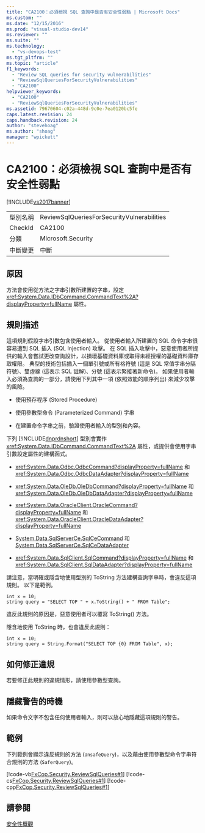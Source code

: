 ```yaml
---
title: "CA2100：必須檢視 SQL 查詢中是否有安全性弱點 | Microsoft Docs"
ms.custom: ""
ms.date: "12/15/2016"
ms.prod: "visual-studio-dev14"
ms.reviewer: ""
ms.suite: ""
ms.technology: 
  - "vs-devops-test"
ms.tgt_pltfrm: ""
ms.topic: "article"
f1_keywords: 
  - "Review SQL queries for security vulnerabilities"
  - "ReviewSqlQueriesForSecurityVulnerabilities"
  - "CA2100"
helpviewer_keywords: 
  - "CA2100"
  - "ReviewSqlQueriesForSecurityVulnerabilities"
ms.assetid: 79670604-c02a-448d-9c0e-7ea0120bc5fe
caps.latest.revision: 24
caps.handback.revision: 24
author: "stevehoag"
ms.author: "shoag"
manager: "wpickett"
---
```

# CA2100：必須檢視 SQL 查詢中是否有安全性弱點
[!INCLUDE[vs2017banner](../code-quality/includes/vs2017banner.md)]

|||  
|-|-|  
|型別名稱|ReviewSqlQueriesForSecurityVulnerabilities|  
|CheckId|CA2100|  
|分類|Microsoft.Security|  
|中斷變更|中斷|  
  
## 原因  
 方法會使用從方法之字串引數所建置的字串，設定 <xref:System.Data.IDbCommand.CommandText%2A?displayProperty=fullName> 屬性。  
  
## 規則描述  
 這項規則假設字串引數包含使用者輸入。  從使用者輸入所建置的 SQL 命令字串很容易遭到 SQL 插入 \(SQL Injection\) 攻擊。  在 SQL 插入攻擊中，惡意使用者所提供的輸入會嘗試更改查詢設計，以損壞基礎資料庫或取得未經授權的基礎資料庫存取權限。  典型的技術包括插入一個單引號或所有格符號 \(這是 SQL 常值字串分隔符號\)、雙虛線 \(這表示 SQL 註解\)、分號 \(這表示緊接著新命令\)。  如果使用者輸入必須為查詢的一部分，請使用下列其中一項 \(依照效能的順序列出\) 來減少攻擊的風險。  
  
-   使用預存程序 \(Stored Procedure\)  
  
-   使用參數型命令 \(Parameterized Command\) 字串  
  
-   在建置命令字串之前，驗證使用者輸入的型別和內容。  
  
 下列 [!INCLUDE[dnprdnshort](../code-quality/includes/dnprdnshort_md.md)] 型別會實作 <xref:System.Data.IDbCommand.CommandText%2A> 屬性，或提供會使用字串引數設定屬性的建構函式。  
  
-   <xref:System.Data.Odbc.OdbcCommand?displayProperty=fullName> 和 <xref:System.Data.Odbc.OdbcDataAdapter?displayProperty=fullName>  
  
-   <xref:System.Data.OleDb.OleDbCommand?displayProperty=fullName> 和 <xref:System.Data.OleDb.OleDbDataAdapter?displayProperty=fullName>  
  
-   <xref:System.Data.OracleClient.OracleCommand?displayProperty=fullName> 和 <xref:System.Data.OracleClient.OracleDataAdapter?displayProperty=fullName>  
  
-   [System.Data.SqlServerCe.SqlCeCommand](assetId:///System.Data.SqlServerCe.SqlCeCommand?qualifyHint=False&autoUpgrade=True) 和 [System.Data.SqlServerCe.SqlCeDataAdapter](assetId:///System.Data.SqlServerCe.SqlCeDataAdapter?qualifyHint=False&autoUpgrade=True)  
  
-   <xref:System.Data.SqlClient.SqlCommand?displayProperty=fullName> 和 <xref:System.Data.SqlClient.SqlDataAdapter?displayProperty=fullName>  
  
 請注意，當明確或隱含地使用型別的 ToString 方法建構查詢字串時，會違反這項規則。  以下是範例。  
  
```  
int x = 10;  
string query = "SELECT TOP " + x.ToString() + " FROM Table";  
```  
  
 違反此規則的原因是，惡意使用者可以覆寫 ToString\(\) 方法。  
  
 隱含地使用 ToString 時，也會違反此規則：  
  
```  
int x = 10;  
string query = String.Format("SELECT TOP {0} FROM Table", x);  
```  
  
## 如何修正違規  
 若要修正此規則的違規情形，請使用參數型查詢。  
  
## 隱藏警告的時機  
 如果命令文字不包含任何使用者輸入，則可以放心地隱藏這項規則的警告。  
  
## 範例  
 下列範例會顯示違反規則的方法 \(`UnsafeQuery`\)，以及藉由使用參數型命令字串符合規則的方法 \(`SaferQuery`\)。  
  
 [!code-vb[FxCop.Security.ReviewSqlQueries#1](../code-quality/codesnippet/VisualBasic/ca2100-review-sql-queries-for-security-vulnerabilities_1.vb)]
 [!code-cs[FxCop.Security.ReviewSqlQueries#1](../code-quality/codesnippet/CSharp/ca2100-review-sql-queries-for-security-vulnerabilities_1.cs)]
 [!code-cpp[FxCop.Security.ReviewSqlQueries#1](../code-quality/codesnippet/CPP/ca2100-review-sql-queries-for-security-vulnerabilities_1.cpp)]  
  
## 請參閱  
 [安全性概觀](../Topic/Security%20Overview2.md)